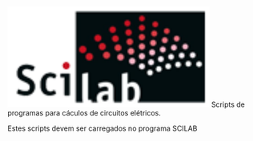 <td style="width: 80%;"><img src="https://github.com/Epaminondaslage/Lab-Circuitos-Eletricos/blob/main/img/scilab-logo.png" width="80%" /></td>
Scripts de programas para cáculos de circuitos elétricos.

Estes scripts devem ser carregados no programa SCILAB
